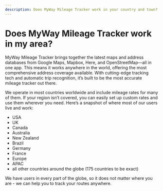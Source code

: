 ```yaml
---
description: Does MyWay Mileage Tracker work in your country and town?
---
```


# Does MyWay Mileage Tracker work in my area?

MyWay Mileage Tracker brings together the latest maps and address databases from Google Maps, Mapbox, Here, and OpenStreetMap—all in one app. This means it works anywhere in the world, offering the most comprehensive address coverage available. With cutting-edge tracking tech and automatic trip recognition, it’s built to be the most accurate mileage tracker out there.

We operate in most countries worldwide and include mileage rates for many of them. If your region isn’t covered, you can easily set up custom rates and use them wherever you need. Here’s a snapshot of where most of our users live and work:

* USA
* UK
* Canada
* Australia
* New Zealand
* Brazil
* Germany
* France
* Europe
* APAC
* all other countries around the globe (175 countries to be exact)&#x20;

We have users in every part of the globe, so it does not matter where you are - we can help you to track your routes anywhere.
